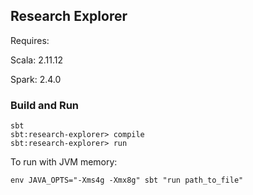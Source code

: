 ## Research Explorer

Requires:

Scala: 2.11.12

Spark: 2.4.0



### Build and Run

```shell
sbt
sbt:research-explorer> compile
sbt:research-explorer> run
```

To run with JVM memory:

```shell
env JAVA_OPTS="-Xms4g -Xmx8g" sbt "run path_to_file"
```


